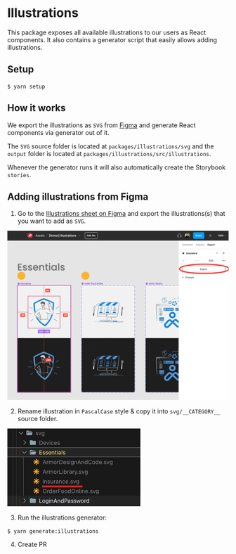 # Illustrations

This package exposes all available illustrations to our users as React components. It also
contains a generator script that easily allows adding illustrations.

## Setup

```
$ yarn setup
```
## How it works

We export the illustrations as `SVG` from [Figma](https://www.figma.com/file/UmZsPHMUvk4WQ0dO0iGtGm/%5BArmor%5D-Illustrations) and generate React components via generator out of it.

The `SVG` source folder is located at `packages/illustrations/svg` and
the `output` folder is located at `packages/illustrations/src/illustrations`.

Whenever the generator runs it will also automatically create the Storybook `stories`.

## Adding illustrations from Figma

1. Go to the [Illustrations sheet on Figma](https://www.figma.com/file/UmZsPHMUvk4WQ0dO0iGtGm/%5BArmor%5D-Illustrations) and export the illustrations(s) that you want to add as `SVG`.

![How to export illustrations from Figma](docs/images/1.FigmaSelectIllustrationAndExport.png)

2. Rename illustration in `PascalCase` style & copy it into `svg/__CATEGORY__` source folder.

![Copy illustrations into svg source directory](docs/images/2.CopiedToSvgDirectory.png)

3. Run the illustrations generator:

```
$ yarn generate:illustrations
```

4. Create PR
